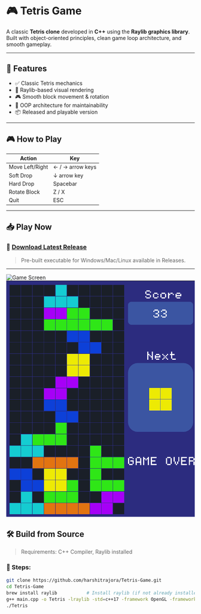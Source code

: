 # 🎮 Tetris Game

A classic **Tetris clone** developed in **C++** using the **Raylib graphics library**. Built with object-oriented principles, clean game loop architecture, and smooth gameplay.

---

## 🚀 Features

- ✅ Classic Tetris mechanics  
- 🎨 Raylib-based visual rendering  
- 🎮 Smooth block movement & rotation  
- 🧠 OOP architecture for maintainability  
- 📦 Released and playable version

---

## 🎮 How to Play

| Action           | Key               |
|------------------|-------------------|
| Move Left/Right  | ← / → arrow keys  |
| Soft Drop        | ↓ arrow key       |
| Hard Drop        | Spacebar          |
| Rotate Block     | Z / X             |
| Quit             | ESC               |

---

## 📥 Play Now

### 🔗 [Download Latest Release](https://github.com/harshitrajora/Tetris-Game/releases)

> Pre-built executable for Windows/Mac/Linux available in Releases.

---

![Game Screen](Gameplay.png)
![Game Over](assets/Gameover.png)


## 🛠️ Build from Source

> Requirements: C++ Compiler, Raylib installed

### 🔧 Steps:
```bash
git clone https://github.com/harshitrajora/Tetris-Game.git
cd Tetris-Game
brew install raylib           # Install raylib (if not already installed)
g++ main.cpp -o Tetris -lraylib -std=c++17 -framework OpenGL -framework Cocoa -framework IOKit -framework CoreAudio
./Tetris
